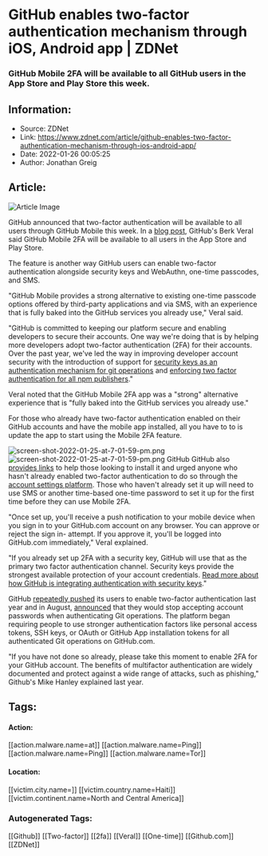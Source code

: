 # GitHub enables two-factor authentication mechanism through iOS, Android app | ZDNet
### GitHub Mobile 2FA will be available to all GitHub users in the App Store and Play Store this week.

## Information:
+ Source: ZDNet
+ Link: https://www.zdnet.com/article/github-enables-two-factor-authentication-mechanism-through-ios-android-app/
+ Date: 2022-01-26 00:05:25
+ Author: Jonathan Greig


## Article:
![Article Image](https://www.zdnet.com/a/img/resize/609021b5a331bfde8595e3eab0cb987b390c11d0/2022/01/26/41a01cc8-fc0b-4fef-b589-1c38365e7407/screen-shot-2022-01-25-at-7-01-59-pm.png?width=770&height=578&fit=crop&auto=webp)

GitHub announced that two-factor authentication will be available to all users through GitHub Mobile this week. In a [blog post](https://github.blog/2022-01-25-secure-your-github-account-github-mobile-2fa/), GitHub's Berk Veral said GitHub Mobile 2FA will be available to all users in the App Store and Play Store. 

The feature is another way GitHub users can enable two-factor authentication alongside security keys and WebAuthn, one-time passcodes, and SMS.

"GitHub Mobile provides a strong alternative to existing one-time passcode options offered by third-party applications and via SMS, with an experience that is fully baked into the GitHub services you already use," Veral said. 

"GitHub is committed to keeping our platform secure and enabling developers to secure their accounts. One way we're doing that is by helping more developers adopt two-factor authentication (2FA) for their accounts. Over the past year, we've led the way in improving developer account security with the introduction of support for [security keys as an authentication mechanism for git operations](https://github.blog/2021-05-10-security-keys-supported-ssh-git-operations/#what-are-security-keys-and-how-do-they-work) and [enforcing two factor authentication for all npm publishers](https://github.blog/2021-12-07-enrolling-npm-publishers-enhanced-login-verification-two-factor-authentication-enforcement/)."

Veral noted that the GitHub Mobile 2FA app was a "strong" alternative experience that is "fully baked into the GitHub services you already use."

For those who already have two-factor authentication enabled on their GitHub accounts and have the mobile app installed, all you have to to is update the app to start using the Mobile 2FA feature. 

![screen-shot-2022-01-25-at-7-01-59-pm.png]()![screen-shot-2022-01-25-at-7-01-59-pm.png](https://www.zdnet.com/a/img/resize/26ccaf7545418a15228a6a89573e8b0362edf6c4/2022/01/26/41a01cc8-fc0b-4fef-b589-1c38365e7407/screen-shot-2022-01-25-at-7-01-59-pm.png?width=470&fit=bounds&auto=webp)
 GitHub
 GitHub also [provides links](http://github.com/mobile) to help those looking to install it and urged anyone who hasn't already enabled two-factor authentication to do so through the [account settings platform](https://github.com/settings/security). Those who haven't already set it up will need to use SMS or another time-based one-time password to set it up for the first time before they can use Mobile 2FA. 






"Once set up, you'll receive a push notification to your mobile device when you sign in to your GitHub.com account on any browser. You can approve or reject the sign in- attempt. If you approve it, you'll be logged into GitHub.com immediately," Veral explained. 

"If you already set up 2FA with a security key, GitHub will use that as the primary two factor authentication channel. Security keys provide the strongest available protection of your account credentials. [Read more about how GitHub is integrating authentication with security keys](https://github.blog/2021-05-10-security-keys-supported-ssh-git-operations/#what-are-security-keys-and-how-do-they-work)."

GitHub [repeatedly pushed](https://www.zdnet.com/article/github-shifts-away-from-passwords-with-security-key-support-for-ssh-git-operations/) its users to enable two-factor authentication last year and in August, [announced](https://www.zdnet.com/article/github-pushes-users-to-enable-2fa-following-end-of-password-authentication-for-git-operations/) that they would stop accepting account passwords when authenticating Git operations. The platform began requiring people to use stronger authentication factors like personal access tokens, SSH keys, or OAuth or GitHub App installation tokens for all authenticated Git operations on GitHub.com. 

"If you have not done so already, please take this moment to enable 2FA for your GitHub account. The benefits of multifactor authentication are widely documented and protect against a wide range of attacks, such as phishing," Github's Mike Hanley explained last year. 





## Tags:

#### Action:
[[action.malware.name=at]] [[action.malware.name=Ping]] [[action.malware.name=Ping]] [[action.malware.name=Tor]]

#### Location:
[[victim.city.name=]] [[victim.country.name=Haiti]] [[victim.continent.name=North and Central America]]

### Autogenerated Tags:
[[Github]] [[Two-factor]] [[2fa]] [[Veral]] [[One-time]] [[Github.com]] [[ZDNet]]

